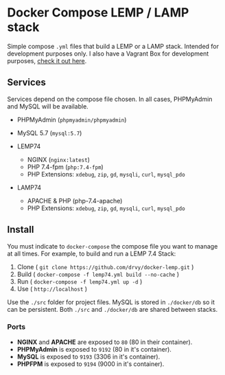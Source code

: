 # Docker Compose LEMP / LAMP stack

Simple compose `.yml` files that build a LEMP or a LAMP stack. Intended for development purposes only. I also have a Vagrant Box for development purposes, [check it out here](https://github.com/drvy/drvys-box).


## Services

Services depend on the compose file chosen. In all cases, PHPMyAdmin and MySQL will be available.

- PHPMyAdmin (`phpmyadmin/phpmyadmin`)
- MySQL 5.7 (`mysql:5.7`)

- LEMP74
    - NGINX (`nginx:latest`)
    - PHP 7.4-fpm (`php:7.4-fpm`)
    - PHP Extensions: `xdebug`, `zip`, `gd`, `mysqli`, `curl`, `mysql_pdo`

- LAMP74
    - APACHE & PHP (php-7.4-apache)
    - PHP Extensions: `xdebug`, `zip`, `gd`, `mysqli`, `curl`, `mysql_pdo`


## Install

You must indicate to `docker-compose` the compose file you want to manage at all
times. For example, to build and run a LEMP 7.4 Stack:

1. Clone ( `git clone https://github.com/drvy/docker-lemp.git` )
2. Build ( `docker-compose -f lemp74.yml build --no-cache` )
3. Run   ( `docker-compose -f lemp74.yml up -d` )
4. Use   ( `http://localhost` )


Use the `./src` folder for project files. MySQL is stored in `./docker/db` so it can be persistent. Both `./src` and `./docker/db` are shared between stacks.

### Ports

- __NGINX__ and __APACHE__ are exposed to `80` (80 in their container).
- __PHPMyAdmin__ is exposed to `9192` (80 in it's container).
- __MySQL__ is exposed to `9193` (3306 in it's container).
- __PHPFPM__ is exposed to `9194` (9000 in it's container).

